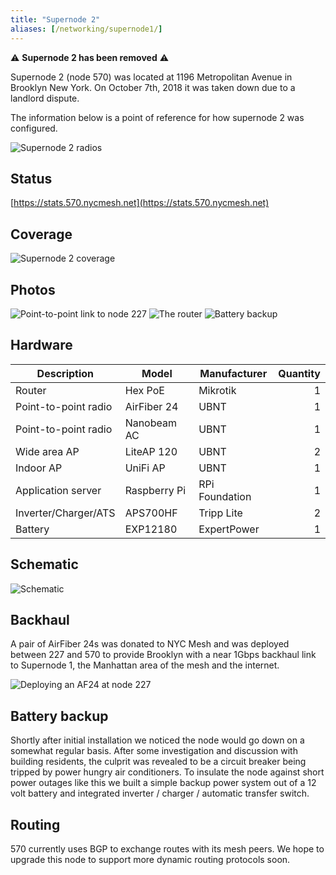 ```yaml
---
title: "Supernode 2"
aliases: [/networking/supernode1/]
---
```


⚠️  **Supernode 2 has been removed** ⚠️

Supernode 2 (node 570) was located at 1196 Metropolitan Avenue in Brooklyn New York. On October 7th, 2018 it was taken down due to a landlord dispute.

The information below is a point of reference for how supernode 2 was configured.

![Supernode 2 radios](/img/nycmesh-570-radios.png)

## Status

[https://stats.570.nycmesh.net](https://stats.570.nycmesh.net)

## Coverage

![Supernode 2 coverage](/img/nycmesh-570-coverage.jpg)

## Photos

![Point-to-point link to node 227](/img/nycmesh-570-227-link.png)
![The router](/img/nycmesh-570-router.png)
![Battery backup](/img/nycmesh-570-battery.png)

## Hardware

| Description          | Model        | Manufacturer   | Quantity |
| -------------------- | ------------ | -------------- | -------: |
| Router               | Hex PoE      | Mikrotik       |        1 |
| Point-to-point radio | AirFiber 24  | UBNT           |        1 |
| Point-to-point radio | Nanobeam AC  | UBNT           |        1 |
| Wide area AP         | LiteAP 120   | UBNT           |        2 |
| Indoor AP            | UniFi AP     | UBNT           |        1 |
| Application server   | Raspberry Pi | RPi Foundation |        1 |
| Inverter/Charger/ATS | APS700HF     | Tripp Lite     |        2 |
| Battery              | EXP12180     | ExpertPower    |        1 |

## Schematic

<img title="Schematic" src="/img/nycmesh-570-schematic.png">

## Backhaul

A pair of AirFiber 24s was donated to NYC Mesh and was deployed between 227 and 570 to provide Brooklyn with a near 1Gbps backhaul link to Supernode 1, the Manhattan area of the mesh and the internet.

<img title="Deploying an AF24 at node 227" src="/img/nycmesh-570-227-link-2.png">

## Battery backup

Shortly after initial installation we noticed the node would go down on a somewhat regular basis. After some investigation and discussion with building residents, the culprit was revealed to be a circuit breaker being tripped by power hungry air conditioners. To insulate the node against short power outages like this we built a simple backup power system out of a 12 volt battery and integrated inverter / charger / automatic transfer switch.

## Routing

570 currently uses BGP to exchange routes with its mesh peers. We hope to upgrade this node to support more dynamic routing protocols soon.
